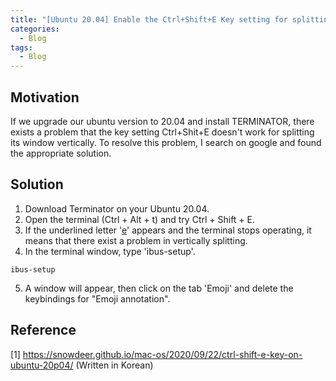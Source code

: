 ```yaml
---
title: "[Ubuntu 20.04] Enable the Ctrl+Shift+E Key setting for splitting the terminator window vertically."
categories:
  - Blog
tags:
  - Blog
---
```

## Motivation
If we upgrade our ubuntu version to 20.04 and install TERMINATOR, there exists a problem that the key setting Ctrl+Shit+E doesn't work for splitting its window vertically.
To resolve this problem, I search on google and found the appropriate solution.

## Solution
1. Download Terminator on your Ubuntu 20.04.
2. Open the terminal (Ctrl + Alt + t) and try Ctrl + Shift + E.
3. If the underlined letter '<u>e</u>' appears and the terminal stops operating, it means that there exist a problem in vertically splitting.
4. In the terminal window, type 'ibus-setup'.
```terminal
ibus-setup
```
5. A window will appear, then click on the tab 'Emoji' and delete the keybindings for "Emoji annotation".

## Reference
[1] <https://snowdeer.github.io/mac-os/2020/09/22/ctrl-shift-e-key-on-ubuntu-20p04/> (Written in Korean)

